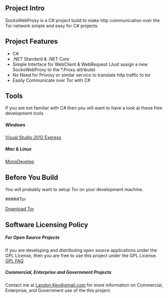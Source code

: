 ## Project Intro

SocksWebProxy is a C# project build to make http communication over the Tor network simple and easy for C# projects.


## Project Features

* C# 
* .NET Standard & .NET Core
* Simple Interface for WebClient & WebRequest (Just assign a new SocksWebProxy to the *.Proxy attribute)
* No Need for Privoxy or similar service to translate http traffic to tor
* Easily Communicate over Tor with C#

## Tools

If you are not familiar with C# then you will want to have a look at these free development tools

##### Windows

<a href="http://www.microsoft.com/en-us/download/details.aspx?id=34673">Visual Studio 2012 Express</a>

##### Mac & Linux

<a href="http://monodevelop.com/">MonoDevelop</a>

## Before You Build

You will probably want to setup Tor on your development machine.

#####Tor

<a href="https://www.torproject.org/download/download.html.en">Download Tor</a>

## Software Licensing Policy

##### For Open Source Projects

If you are developing and distributing open source applications under the GPL License, then you are free to use this project under the GPL License.
<a href="http://www.gnu.org/licenses/gpl-faq.html">GPL FAQ</a>

##### Commercial, Enterprise and Government Projects

Contact me at Landon.Key@gmail.com for more information on Commercial, Enterprise, and Government use of the this project.
